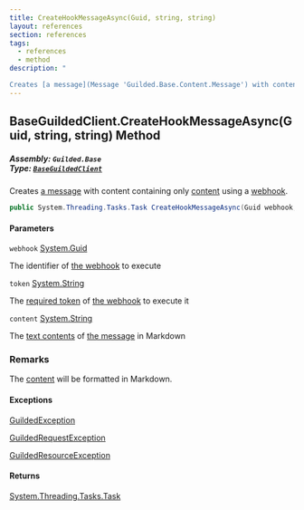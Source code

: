 ```yaml
---
title: CreateHookMessageAsync(Guid, string, string)
layout: references
section: references
tags:
  - references
  - method
description: "

Creates [a message](Message 'Guilded.Base.Content.Message') with content containing only [content](BaseGuildedClient.CreateHookMessageAsync(Guid,string,string)#Guilded.Base.BaseGuildedClient.CreateHookMessageAsync(Guid,string,string).content 'Guilded.Base.BaseGuildedClient.CreateHookMessageAsync(Guid, string, string).content') using a [webhook](BaseGuildedClient.CreateHookMessageAsync(Guid,string,string)#Guilded.Base.BaseGuildedClient.CreateHookMessageAsync(Guid,string,string).webhook 'Guilded.Base.BaseGuildedClient.CreateHookMessageAsync(Guid, string, string).webhook')."
---
```


## BaseGuildedClient.CreateHookMessageAsync(Guid, string, string) Method
##### **Assembly:** `Guilded.Base`<br/>**Type:** [`BaseGuildedClient`](BaseGuildedClient 'Guilded.Base.BaseGuildedClient')

Creates [a message](Message 'Guilded.Base.Content.Message') with content containing only [content](BaseGuildedClient.CreateHookMessageAsync(Guid,string,string)#Guilded.Base.BaseGuildedClient.CreateHookMessageAsync(Guid,string,string).content 'Guilded.Base.BaseGuildedClient.CreateHookMessageAsync(Guid, string, string).content') using a [webhook](BaseGuildedClient.CreateHookMessageAsync(Guid,string,string)#Guilded.Base.BaseGuildedClient.CreateHookMessageAsync(Guid,string,string).webhook 'Guilded.Base.BaseGuildedClient.CreateHookMessageAsync(Guid, string, string).webhook').

```csharp
public System.Threading.Tasks.Task CreateHookMessageAsync(Guid webhook, string token, string content);
```
#### Parameters

<a name='Guilded.Base.BaseGuildedClient.CreateHookMessageAsync(Guid,string,string).webhook'></a>

`webhook` [System.Guid](https://docs.microsoft.com/en-us/dotnet/api/System.Guid 'System.Guid')

The identifier of [the webhook](Webhook 'Guilded.Base.Servers.Webhook') to execute

<a name='Guilded.Base.BaseGuildedClient.CreateHookMessageAsync(Guid,string,string).token'></a>

`token` [System.String](https://docs.microsoft.com/en-us/dotnet/api/System.String 'System.String')

The [required token](Webhook.Token 'Guilded.Base.Servers.Webhook.Token') of [the webhook](Webhook 'Guilded.Base.Servers.Webhook') to execute it

<a name='Guilded.Base.BaseGuildedClient.CreateHookMessageAsync(Guid,string,string).content'></a>

`content` [System.String](https://docs.microsoft.com/en-us/dotnet/api/System.String 'System.String')

The [text contents](Message.Content 'Guilded.Base.Content.Message.Content') of [the message](Message 'Guilded.Base.Content.Message') in Markdown

### Remarks
  
The [content](BaseGuildedClient.CreateHookMessageAsync(Guid,string,string)#Guilded.Base.BaseGuildedClient.CreateHookMessageAsync(Guid,string,string).content 'Guilded.Base.BaseGuildedClient.CreateHookMessageAsync(Guid, string, string).content') will be formatted in Markdown.

#### Exceptions

[GuildedException](GuildedException 'Guilded.Base.GuildedException')

[GuildedRequestException](GuildedRequestException 'Guilded.Base.GuildedRequestException')

[GuildedResourceException](GuildedResourceException 'Guilded.Base.GuildedResourceException')

#### Returns
[System.Threading.Tasks.Task](https://docs.microsoft.com/en-us/dotnet/api/System.Threading.Tasks.Task 'System.Threading.Tasks.Task')